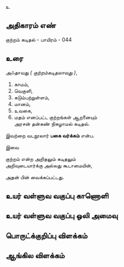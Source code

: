 உ


## அதிகாரம் எண்

குற்றம் கடிதல் - பாயிரம் - 044

## உரை

அஃதாவது _( குற்றம்கடிதலாவது )_,  
1. காமம்,  
2. வெகுளி,  
3. கடும்பற்றுள்ளம்,  
4. மானம்,  
5. உவகை,  
6. மதம்  எனப்பட்ட குற்றங்கள் ஆறனையும்  
அரசன் தன்கண் நிகழாமல் கடிதல்.  

இவற்றை வடநூலார் **பகை வர்க்கம்** என்ப.  

இவை  

குற்றம் என்ற அறிதலும் கடிதலும்  
அறிவுடையார்க்கு அல்லது கூடாமையின்,  

அதன் பின் வைக்கப்பட்டது.


## உயர் வள்ளுவ வகுப்பு காணொளி


## உயர் வள்ளுவ வகுப்பு ஒலி அமைவு 


## பொருட்க்குறிப்பு விளக்கம்


## ஆங்கில விளக்கம்

